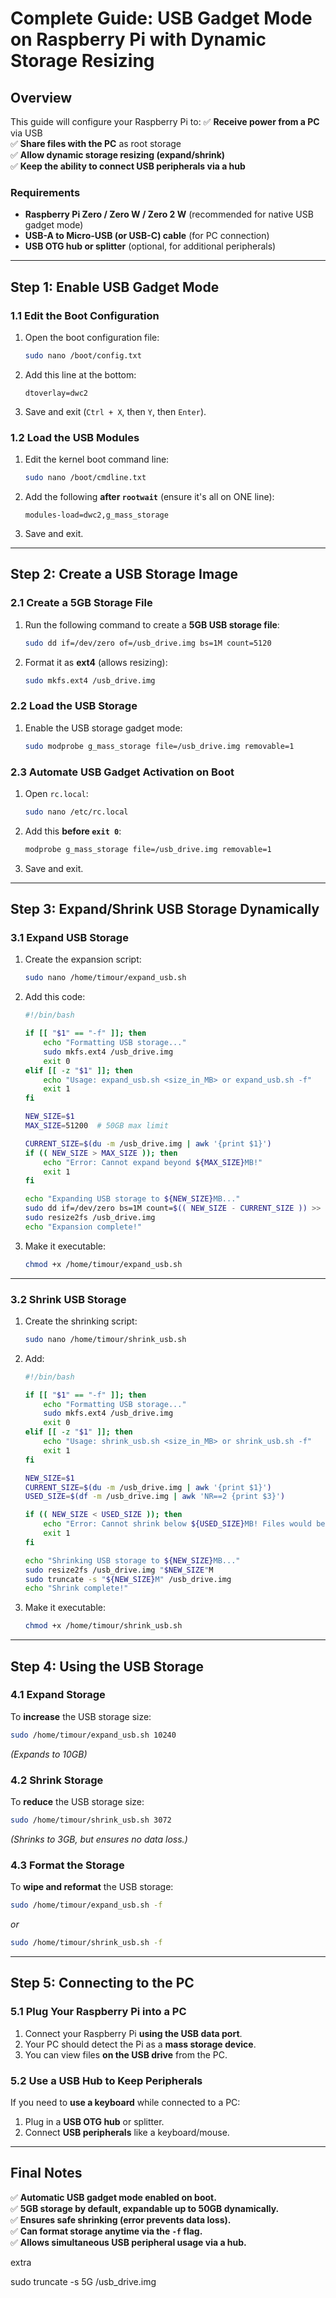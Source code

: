 # **Complete Guide: USB Gadget Mode on Raspberry Pi with Dynamic Storage Resizing**

## **Overview**
This guide will configure your Raspberry Pi to:
✅ **Receive power from a PC** via USB  
✅ **Share files with the PC** as root storage  
✅ **Allow dynamic storage resizing (expand/shrink)**  
✅ **Keep the ability to connect USB peripherals via a hub**  

### **Requirements**
- **Raspberry Pi Zero / Zero W / Zero 2 W** (recommended for native USB gadget mode)  
- **USB-A to Micro-USB (or USB-C) cable** (for PC connection)  
- **USB OTG hub or splitter** (optional, for additional peripherals)  

---

## **Step 1: Enable USB Gadget Mode**
### **1.1 Edit the Boot Configuration**
1. Open the boot configuration file:
   ```bash
   sudo nano /boot/config.txt
   ```
2. Add this line at the bottom:
   ```plaintext
   dtoverlay=dwc2
   ```
3. Save and exit (`Ctrl + X`, then `Y`, then `Enter`).

### **1.2 Load the USB Modules**
1. Edit the kernel boot command line:
   ```bash
   sudo nano /boot/cmdline.txt
   ```
2. Add the following **after `rootwait`** (ensure it's all on ONE line):
   ```plaintext
   modules-load=dwc2,g_mass_storage
   ```
3. Save and exit.

---

## **Step 2: Create a USB Storage Image**
### **2.1 Create a 5GB Storage File**
1. Run the following command to create a **5GB USB storage file**:
   ```bash
   sudo dd if=/dev/zero of=/usb_drive.img bs=1M count=5120
   ```
2. Format it as **ext4** (allows resizing):
   ```bash
   sudo mkfs.ext4 /usb_drive.img
   ```

### **2.2 Load the USB Storage**
1. Enable the USB storage gadget mode:
   ```bash
   sudo modprobe g_mass_storage file=/usb_drive.img removable=1
   ```

### **2.3 Automate USB Gadget Activation on Boot**
1. Open `rc.local`:
   ```bash
   sudo nano /etc/rc.local
   ```
2. Add this **before `exit 0`**:
   ```bash
   modprobe g_mass_storage file=/usb_drive.img removable=1
   ```
3. Save and exit.

---

## **Step 3: Expand/Shrink USB Storage Dynamically**
### **3.1 Expand USB Storage**
1. Create the expansion script:
   ```bash
   sudo nano /home/timour/expand_usb.sh
   ```
2. Add this code:
   ```bash
   #!/bin/bash

   if [[ "$1" == "-f" ]]; then
       echo "Formatting USB storage..."
       sudo mkfs.ext4 /usb_drive.img
       exit 0
   elif [[ -z "$1" ]]; then
       echo "Usage: expand_usb.sh <size_in_MB> or expand_usb.sh -f"
       exit 1
   fi

   NEW_SIZE=$1
   MAX_SIZE=51200  # 50GB max limit

   CURRENT_SIZE=$(du -m /usb_drive.img | awk '{print $1}')
   if (( NEW_SIZE > MAX_SIZE )); then
       echo "Error: Cannot expand beyond ${MAX_SIZE}MB!"
       exit 1
   fi

   echo "Expanding USB storage to ${NEW_SIZE}MB..."
   sudo dd if=/dev/zero bs=1M count=$(( NEW_SIZE - CURRENT_SIZE )) >> /usb_drive.img
   sudo resize2fs /usb_drive.img
   echo "Expansion complete!"
   ```
3. Make it executable:
   ```bash
   chmod +x /home/timour/expand_usb.sh
   ```

---

### **3.2 Shrink USB Storage**
1. Create the shrinking script:
   ```bash
   sudo nano /home/timour/shrink_usb.sh
   ```
2. Add:
   ```bash
   #!/bin/bash

   if [[ "$1" == "-f" ]]; then
       echo "Formatting USB storage..."
       sudo mkfs.ext4 /usb_drive.img
       exit 0
   elif [[ -z "$1" ]]; then
       echo "Usage: shrink_usb.sh <size_in_MB> or shrink_usb.sh -f"
       exit 1
   fi

   NEW_SIZE=$1
   CURRENT_SIZE=$(du -m /usb_drive.img | awk '{print $1}')
   USED_SIZE=$(df -m /usb_drive.img | awk 'NR==2 {print $3}')

   if (( NEW_SIZE < USED_SIZE )); then
       echo "Error: Cannot shrink below ${USED_SIZE}MB! Files would be lost."
       exit 1
   fi

   echo "Shrinking USB storage to ${NEW_SIZE}MB..."
   sudo resize2fs /usb_drive.img "$NEW_SIZE"M
   sudo truncate -s "${NEW_SIZE}M" /usb_drive.img
   echo "Shrink complete!"
   ```
3. Make it executable:
   ```bash
   chmod +x /home/timour/shrink_usb.sh
   ```

---

## **Step 4: Using the USB Storage**
### **4.1 Expand Storage**
To **increase** the USB storage size:
```bash
sudo /home/timour/expand_usb.sh 10240
```
*(Expands to 10GB)*

### **4.2 Shrink Storage**
To **reduce** the USB storage size:
```bash
sudo /home/timour/shrink_usb.sh 3072
```
*(Shrinks to 3GB, but ensures no data loss.)*

### **4.3 Format the Storage**
To **wipe and reformat** the USB storage:
```bash
sudo /home/timour/expand_usb.sh -f
```
*or*
```bash
sudo /home/timour/shrink_usb.sh -f
```

---

## **Step 5: Connecting to the PC**
### **5.1 Plug Your Raspberry Pi into a PC**
1. Connect your Raspberry Pi **using the USB data port**.
2. Your PC should detect the Pi as a **mass storage device**.
3. You can view files **on the USB drive** from the PC.

### **5.2 Use a USB Hub to Keep Peripherals**
If you need to **use a keyboard** while connected to a PC:
1. Plug in a **USB OTG hub** or splitter.
2. Connect **USB peripherals** like a keyboard/mouse.

---

## **Final Notes**
✅ **Automatic USB gadget mode enabled on boot.**  
✅ **5GB storage by default, expandable up to 50GB dynamically.**  
✅ **Ensures safe shrinking (error prevents data loss).**  
✅ **Can format storage anytime via the `-f` flag.**  
✅ **Allows simultaneous USB peripheral usage via a hub.**  

extra

sudo truncate -s 5G /usb_drive.img
